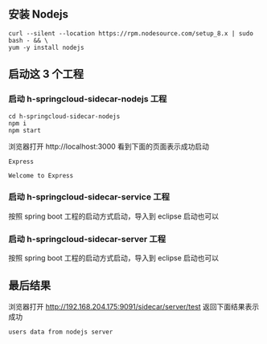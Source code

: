 ## 安装 Nodejs

```
curl --silent --location https://rpm.nodesource.com/setup_8.x | sudo bash - && \
yum -y install nodejs
```

## 启动这 3 个工程

### 启动 h-springcloud-sidecar-nodejs 工程

```
cd h-springcloud-sidecar-nodejs
npm i
npm start
```

浏览器打开 http://localhost:3000 看到下面的页面表示成功启动

```
Express

Welcome to Express
```

### 启动 h-springcloud-sidecar-service 工程

按照 spring boot 工程的启动方式启动，导入到 eclipse 启动也可以

### 启动 h-springcloud-sidecar-server 工程

按照 spring boot 工程的启动方式启动，导入到 eclipse 启动也可以

## 最后结果

浏览器打开 http://192.168.204.175:9091/sidecar/server/test 返回下面结果表示成功

```
users data from nodejs server
```
